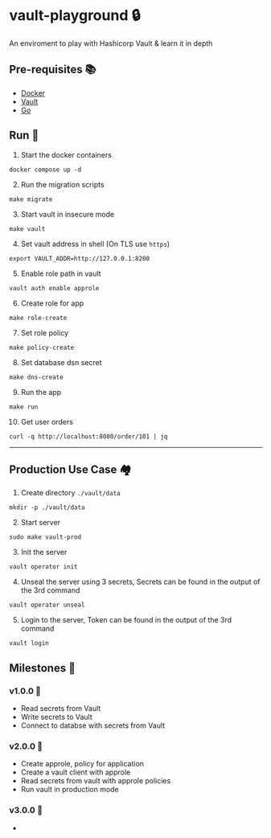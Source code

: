 # vault-playground 🔒
An enviroment to play with Hashicorp Vault &amp; learn it in depth

## Pre-requisites 📚

- [Docker](https://www.docker.com/)
- [Vault](https://www.vaultproject.io/)
- [Go](https://go.dev/doc/install)

## Run 💨

1. Start the docker containers
```shell
docker compose up -d
```

2. Run the migration scripts
```shell
make migrate
```

3. Start vault in insecure mode
```shell
make vault
```

4. Set vault address in shell (On TLS use `https`)
```shell
export VAULT_ADDR=http://127.0.0.1:8200
```

5. Enable role path in vault
```shell
vault auth enable approle
```

6. Create role for app
```shell
make role-create
```

7. Set role policy
```shell
make policy-create
```

8. Set database dsn secret
```shell
make dns-create
```

9. Run the app
```shell
make run
```

10. Get user orders
```shell
curl -q http://localhost:8080/order/101 | jq
```

--- 

## Production Use Case 🏘

1. Create directory `./vault/data`
```shell
mkdir -p ./vault/data
```

2. Start server 
```shell 
sudo make vault-prod
```

3. Init the server
```shell
vault operator init
```

4. Unseal the server using 3 secrets, Secrets can be found in the output of the 3rd command
```shell
vault operator unseal
```

5. Login to the server, Token can be found in the output of the 3rd command
```shell
vault login
```

## Milestones 🚀

### v1.0.0 🎯
- Read secrets from Vault
- Write secrets to Vault
- Connect to databse with secrets from Vault

### v2.0.0 🎯
- Create approle, policy for application
- Create a vault client with approle
- Read secrets from vault with approle policies
- Run vault in production mode

### v3.0.0 🎯
- 